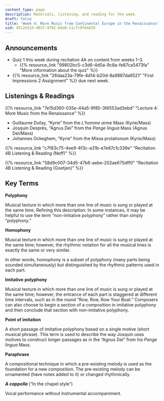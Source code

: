 ```yaml
---
content_type: page
description: Materials, listening, and reading for the week.
draft: false
title: 'Week 4: More Music from Continental Europe in the Renaissance'
uid: d512e515-d037-4f92-b8a0-c1c7c9f64d29
---
```

## Announcements

- Quiz 1 this week during recitation 4A on content from weeks 1–3.
    - {{% resource_link "99802bc5-c3d6-4d0a-9c8a-fe87ca5473fa" "More information about the quiz" %}}
- {{% resource_link "26daa23a-79fe-4d14-b20d-8a9887da6521" "First Impressions 2 Assignment" %}} due next week.

## Listenings & Readings

{{% resource_link "7e15d360-035e-44a5-9f85-3f4553ad3ebd" "Lecture 4: More Music from the Renaissance" %}}

- Guillaume Dufay, “Kyrie” from the *L’homme arme* Mass (Kyrie/Mass)
- Josquin Desprès, “Agnus Dei” from the *Pange lingua* Mass (Agnus Dei/Mass)
- Johannes Ockeghem, “Kyrie” from the Missa prolationum (Kyrie/Mass)

{{% resource_link "c7f83c75-4ee9-4f3c-a31b-e7e87c1c339e" "Recitation 4B Listening & Reading (Neff)" %}}

{{% resource_link "58d9c007-34d5-47b6-aebe-202ae675dff0" "Recitation 4B Listening & Reading (Goetjen)" %}}

## Key Terms

**Polyphony** 

Musical texture in which more than one line of music is sung or played at the same time. Refining this description: In some instances, it may be helpful to use the term “non-imitative polyphony” rather than simply “polyphony.” 

**Homophony** 

Musical texture in which more than one line of music is sung or played at the same time; however, the rhythmic notation for all the musical lines is exactly the same or very similar. 

In other words, homophony is a subset of polyphony (many parts being sounded simultaneously) but distinguished by the rhythmic patterns used in each part. 

**Imitative** **polyphony** 

Musical texture in which more than one line of music is sung or played at the same time; however, the entrance of each part is staggered at different time intervals, such as in the round “Row, Row, Row Your Boat.” Composers can also choose to begin a section of a composition in imitative polyphony and then conclude that section with non-imitative polyphony. 

**Point of imitation** 

A short passage of imitative polyphony based on a single motive (short musical phrase). This term is used to describe the way Josquin uses motives to construct longer passages as in the “Agnus Dei” from his *Pange lingua* Mass. 

**Paraphrase**  

A compositional technique in which a pre-existing melody is used as the foundation for a new composition. The pre-existing melody can be ornamented (have notes added to it) or changed rhythmically.  

***A cappella*** (“In the chapel style”) 

Vocal performance without instrumental accompaniment.